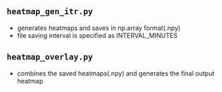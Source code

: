 ## `heatmap_gen_itr.py`
* generates heatmaps and saves in np.array format(.npy)
* file saving interval is specified as INTERVAL_MINUTES
## `heatmap_overlay.py`
* combines the saved heatmaps(.npy) and generates the final output heatmap